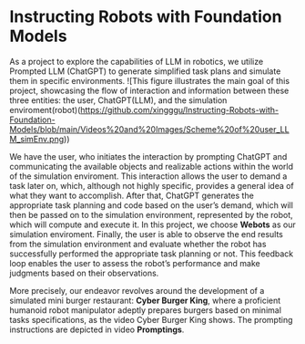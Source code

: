 # Instructing Robots with Foundation Models

As a project to explore the capabilities of LLM in robotics, we utilize Prompted LLM (ChatGPT) to generate simplified task plans and simulate them in specific environments. ![This figure illustrates the main goal of this project, showcasing the flow of interaction and information between these three entities: the user, ChatGPT(LLM), and the simulation enviroment(robot)(https://github.com/xingggu/Instructing-Robots-with-Foundation-Models/blob/main/Videos%20and%20Images/Scheme%20of%20user_LLM_simEnv.png)) 

We have the user, who initiates the interaction by prompting ChatGPT and communicating the available objects and realizable actions within the world of the simulation enviroment. This interaction allows the user to demand a task later on, which, although not highly specific, provides a general idea of what they want to accomplish. After that, ChatGPT generates the appropriate task planning and code based on the user’s demand, which will then be passed on to the simulation environment, represented by the robot, which will compute and execute it. In this project, we choose **Webots** as our simulation enviroment. Finally, the user is able to observe the end results from the simulation environment and evaluate whether the robot has successfully performed the appropriate task planning or not. This feedback loop enables the user to assess the robot’s performance and make judgments based on their observations. 

More precisely, our endeavor revolves around the development of a simulated mini burger restaurant: **Cyber Burger King**, where a proficient humanoid robot manipulator adeptly prepares burgers based on minimal tasks specifications, as the video Cyber Burger King shows. The prompting instructions are depicted in video **Promptings**.
